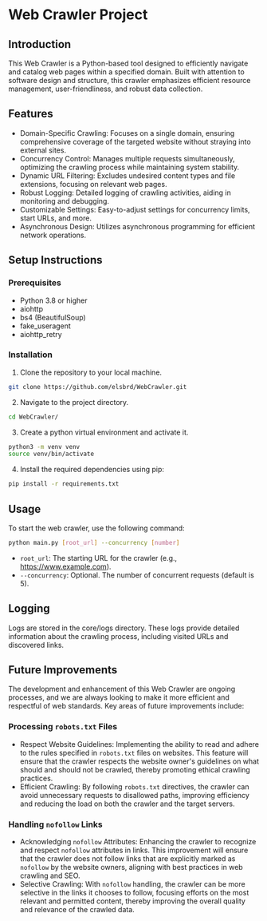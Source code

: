 # Web Crawler Project


## Introduction
This Web Crawler is a Python-based tool designed to efficiently navigate and catalog web pages within a specified domain. Built with attention to software design and structure, this crawler emphasizes efficient resource management, user-friendliness, and robust data collection.


## Features
- Domain-Specific Crawling: Focuses on a single domain, ensuring comprehensive coverage of the targeted website without straying into external sites.
- Concurrency Control: Manages multiple requests simultaneously, optimizing the crawling process while maintaining system stability.
- Dynamic URL Filtering: Excludes undesired content types and file extensions, focusing on relevant web pages.
- Robust Logging: Detailed logging of crawling activities, aiding in monitoring and debugging.
- Customizable Settings: Easy-to-adjust settings for concurrency limits, start URLs, and more.
- Asynchronous Design: Utilizes asynchronous programming for efficient network operations.


## Setup Instructions
### Prerequisites
- Python 3.8 or higher
- aiohttp
- bs4 (BeautifulSoup)
- fake_useragent
- aiohttp_retry

### Installation
1. Clone the repository to your local machine.
```bash
git clone https://github.com/elsbrd/WebCrawler.git
```
2. Navigate to the project directory.
```bash
cd WebCrawler/
```
3. Create a python virtual environment and activate it.
```bash
python3 -m venv venv
source venv/bin/activate
```
4. Install the required dependencies using pip:
```bash
pip install -r requirements.txt
```


## Usage
To start the web crawler, use the following command:
```bash
python main.py [root_url] --concurrency [number]
```
- `root_url`: The starting URL for the crawler (e.g., https://www.example.com).
- `--concurrency`: Optional. The number of concurrent requests (default is 5).


## Logging
Logs are stored in the core/logs directory. These logs provide detailed information about the crawling process, including visited URLs and discovered links.


## Future Improvements
The development and enhancement of this Web Crawler are ongoing processes, and we are always looking to make it more efficient and respectful of web standards. Key areas of future improvements include:
### Processing `robots.txt` Files
- Respect Website Guidelines: Implementing the ability to read and adhere to the rules specified in `robots.txt` files on websites. This feature will ensure that the crawler respects the website owner's guidelines on what should and should not be crawled, thereby promoting ethical crawling practices.
- Efficient Crawling: By following `robots.txt` directives, the crawler can avoid unnecessary requests to disallowed paths, improving efficiency and reducing the load on both the crawler and the target servers.

### Handling `nofollow` Links
- Acknowledging `nofollow` Attributes: Enhancing the crawler to recognize and respect `nofollow` attributes in links. This improvement will ensure that the crawler does not follow links that are explicitly marked as `nofollow` by the website owners, aligning with best practices in web crawling and SEO.
- Selective Crawling: With `nofollow` handling, the crawler can be more selective in the links it chooses to follow, focusing efforts on the most relevant and permitted content, thereby improving the overall quality and relevance of the crawled data.